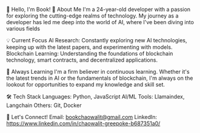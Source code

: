 👋 Hello, I'm Book!
🚀 About Me
I'm a 24-year-old developer with a passion for exploring the cutting-edge realms of technology. My journey as a developer has led me deep into the world of AI, where I've been diving into various fields

💡 Current Focus
AI Research: Constantly exploring new AI technologies, keeping up with the latest papers, and experimenting with models.
Blockchain Learning: Understanding the foundations of blockchain technology, smart contracts, and decentralized applications.

🌱 Always Learning
I'm a firm believer in continuous learning. Whether it's the latest trends in AI or the fundamentals of blockchain, I'm always on the lookout for opportunities to expand my knowledge and skill set.

🛠️ Tech Stack
Languages: Python, JavaScript
AI/ML Tools: Llamaindex, Langchain
Others: Git, Docker


🔗 Let's Connect!
Email: bookchaowalit@gmail.com
LinkedIn: https://www.linkedin.com/in/chaowalit-greepoke-b687351a0/
